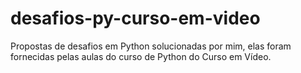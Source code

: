 # desafios-py-curso-em-video
Propostas de desafios em Python solucionadas por mim, elas foram fornecidas pelas aulas do curso de Python do Curso em Vídeo.
